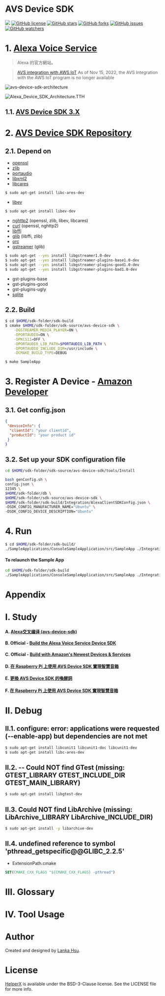 # AVS Device SDK
[![](https://img.shields.io/badge/Powered%20by-lankahsu%20-brightgreen.svg)](https://github.com/lankahsu520/HelperX)
[![GitHub license][license-image]][license-url]
[![GitHub stars][stars-image]][stars-url]
[![GitHub forks][forks-image]][forks-url]
[![GitHub issues][issues-image]][issues-image]
[![GitHub watchers][watchers-image]][watchers-image]

[license-image]: https://img.shields.io/github/license/lankahsu520/HelperX.svg
[license-url]: https://github.com/lankahsu520/HelperX/blob/master/LICENSE
[stars-image]: https://img.shields.io/github/stars/lankahsu520/HelperX.svg
[stars-url]: https://github.com/lankahsu520/HelperX/stargazers
[forks-image]: https://img.shields.io/github/forks/lankahsu520/HelperX.svg
[forks-url]: https://github.com/lankahsu520/HelperX/network
[issues-image]: https://img.shields.io/github/issues/lankahsu520/HelperX.svg
[issues-url]: https://github.com/lankahsu520/HelperX/issues
[watchers-image]: https://img.shields.io/github/watchers/lankahsu520/HelperX.svg
[watchers-url]: https://github.com/lankahsu520/HelperX/watchers

# 1. [Alexa Voice Service](https://developer.amazon.com/en-US/docs/alexa/alexa-voice-service/get-started-with-alexa-voice-service.html)

> Alexa 的官方網站。


> [AVS integration with AWS IoT](https://developer.amazon.com/en-US/docs/alexa/alexa-voice-service/deprecated-features.html)
> 	As of Nov 15, 2022, the AVS Integration with the AWS IoT program is no longer available

![avs-device-sdk-architecture](./images/avs-device-sdk-architecture.png)

![Alexa_Device_SDK_Architecture._TTH_](./images/Alexa_Device_SDK_Architecture._TTH_.png)

## 1.1. [AVS Device SDK 3.X](https://developer.amazon.com/en-US/docs/alexa/avs-device-sdk/overview.html)

# 2. [AVS Device SDK Repository](https://github.com/alexa/avs-device-sdk)

## 2.1. Depend on

- [openssl](https://www.openssl.org)
- [zlib](https://zlib.net)
- [portaudio](http://www.portaudio.com)
- [libxml2](http://xmlsoft.org)
- [libcares](https://c-ares.org)

```bash
$ sudo apt-get install libc-ares-dev
```

- [libev](http://software.schmorp.de/pkg/libev.html)

```bash
$ sudo apt-get install libev-dev
```

- [nghttp2](https://github.com/nghttp2/nghttp2) (openssl, zlib, libev, libcares)
- [curl](https://curl.haxx.se) (openssl, nghttp2)
- [libffi](https://sourceware.org/libffi)
- [glib](https://gitlab.gnome.org/GNOME/glib) (libffi, zlib)
- [orc](https://github.com/GStreamer/orc)
- [gstreamer](https://github.com/GStreamer/gstreamer) (glib)

```bash
$ sudo apt-get --yes install libgstreamer1.0-dev
$ sudo apt-get --yes install libgstreamer-plugins-base1.0-dev
$ sudo apt-get --yes install libgstreamer-plugins-good1.0-dev
$ sudo apt-get --yes install libgstreamer-plugins-bad1.0-dev
```

- gst-plugins-base
- gst-plugins-good
- gst-plugins-ugly
- [sqlite](http://www.sqlite.org)

## 2.2. Build

```bash
$ cd $HOME/sdk-folder/sdk-build
$ cmake $HOME/sdk-folder/sdk-source/avs-device-sdk \
    -DGSTREAMER_MEDIA_PLAYER=ON \
    -DPORTAUDIO=ON \
    -DPKCS11=OFF \
    -DPORTAUDIO_LIB_PATH=$PORTAUDIO_LIB_PATH \
    -DPORTAUDIO_INCLUDE_DIR=/usr/include \
    -DCMAKE_BUILD_TYPE=DEBUG

$ make SampleApp
```

# 3. Register A Device - [Amazon Developer](https://developer.amazon.com/alexa/console/avs/products)


## 3.1. Get config.json

```json
{
 "deviceInfo": {
  "clientId": "your clientid",
  "productId": "your product id"
 }
}
```
## 3.2. Set up your SDK configuration file

```bash
cd $HOME/sdk-folder/sdk-source/avs-device-sdk/tools/Install

bash genConfig.sh \
config.json \
12345 \
$HOME/sdk-folder/db \
$HOME/sdk-folder/sdk-source/avs-device-sdk \
$HOME/sdk-folder/sdk-build/Integration/AlexaClientSDKConfig.json \
-DSDK_CONFIG_MANUFACTURER_NAME="Ubuntu" \
-DSDK_CONFIG_DEVICE_DESCRIPTION="Ubuntu"
```

# 4. Run
```bash
$ cd $HOME/sdk-folder/sdk-build/
./SampleApplications/ConsoleSampleApplication/src/SampleApp ./Integration/AlexaClientSDKConfig.json 
```

#### To relaunch the Sample App

```bash
cd $HOME/sdk-folder/sdk-build
./SampleApplications/ConsoleSampleApplication/src/SampleApp ./Integration/AlexaClientSDKConfig.json DEBUG9
```

# Appendix

# I. Study

#### A. [Alexa交叉编译 (avs-device-sdk)](https://blog.csdn.net/qq_38731735/article/details/120869805)

#### B. Official - [Build the Alexa Voice Service Device SDK](https://developer.amazon.com/en-US/docs/alexa/avs-device-sdk/build-the-sdk.html)

#### C. Official - [Build with Amazon's Newest Devices & Services](https://developer.amazon.com/en-US/alexa/devices/alexa-built-in)

#### D. [在 Raspberry Pi 上使用 AVS Device SDK 實現智慧音箱](https://ellis-wu.github.io/2019/07/15/avs-device-sdk-installation/)

#### E. [更換 AVS Device SDK 的喚醒詞](https://ellis-wu.github.io/2019/07/17/avs-device-sdk-wwe/)

#### F. [在 Raspberry Pi 上使用 AVS Device SDK 實現智慧音箱](https://ellis-wu.github.io/2019/07/15/avs-device-sdk-installation/)

# II. Debug

## II.1. configure: error: applications were requested (--enable-app) but dependencies are not met
```bash
$ sudo apt-get install libcunit1 libcunit1-doc libcunit1-dev
$ sudo apt-get install libc-ares-dev
```

## II.2. -- Could NOT find GTest (missing: GTEST_LIBRARY GTEST_INCLUDE_DIR GTEST_MAIN_LIBRARY)

```bash
$ sudo apt-get install libgtest-dev
```

## II.3. Could NOT find LibArchive (missing: LibArchive_LIBRARY LibArchive_INCLUDE_DIR)

```bash
$ sudo apt-get install -y libarchive-dev
```

## II.4. undefined reference to symbol 'pthread_getspecific@@GLIBC_2.2.5'

- ExtensionPath.cmake

```cmake
SET(CMAKE_CXX_FLAGS "${CMAKE_CXX_FLAGS} -pthread")
```

# III. Glossary

# IV. Tool Usage


# Author

Created and designed by [Lanka Hsu](lankahsu@gmail.com).

# License

[HelperX](https://github.com/lankahsu520/HelperX) is available under the BSD-3-Clause license. See the LICENSE file for more info.

